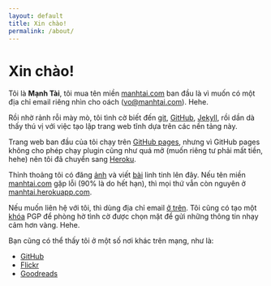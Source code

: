 ```yaml
---
layout: default
title: Xin chào!
permalink: /about/
---
```


# Xin chào!

Tôi là **Mạnh Tài**, tôi mua tên miền [manhtai.com](http://manhtai.com) ban đầu là vì muốn có một địa chỉ email riêng nhìn cho oách (<vo@manhtai.com>). Hehe.

Rồi nhờ rảnh rỗi mày mò, tôi tình cờ biết đến [git](http://git-scm.com), [GitHub](http://github.com), [Jekyll](http://jekyllrb.com), rồi dần dà thấy thú vị với việc tạo lập trang web tĩnh dựa trên các nền tảng này.

Trang web ban đầu của tôi chạy trên [GitHub pages](http://pages.github.com), nhưng vì GitHub pages không cho phép chạy plugin cũng như quá mở (muốn riêng tư phải mất tiền, hehe) nên tôi đã chuyển sang [Heroku](http://heroku.com).

Thỉnh thoảng tôi có đăng [ảnh](/photos) và viết [bài](/blog) linh tinh lên đây. Nếu tên miền [manhtai.com](http://manhtai.com) gặp lỗi (90% là do hết hạn), thì mọi thứ vẫn còn nguyên ở [manhtai.herokuapp.com](http://manhtai.herokuapp.com).

Nếu muốn liên hệ với tôi, thì dùng địa chỉ email [ở trên](mailto:vo@manhtai.com). Tôi cũng có tạo một [khóa](/manhtai.com_pub.asc) PGP để phòng hờ tình cờ được chọn mặt để gửi những thông tin nhạy cảm hơn vàng. Hehe.

Bạn cũng có thể thấy tôi ở một số nơi khác trên mạng, như là:

- [GitHub](http://github.com/manhtai)
- [Flickr](http://flickr.com/manhtai)
- [Goodreads](http://goodreads.com/manhtai)